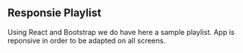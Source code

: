 ## Responsie Playlist

Using React and Bootstrap we do have here a sample playlist. App is reponsive in order to be adapted on all screens.
